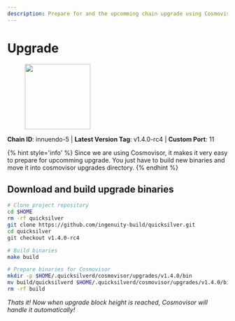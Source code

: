 ```yaml
---
description: Prepare for and the upcomming chain upgrade using Cosmovisor.
---
```


# Upgrade

<figure><img src="https://raw.githubusercontent.com/kj89/testnet_manuals/main/pingpub/logos/quicksilver.png" width="150" alt=""><figcaption></figcaption></figure>

**Chain ID**: innuendo-5 | **Latest Version Tag**: v1.4.0-rc4 | **Custom Port**: 11

{% hint style='info' %}
Since we are using Cosmovisor, it makes it very easy to prepare for upcomming upgrade.
You just have to build new binaries and move it into cosmovisor upgrades directory.
{% endhint %}

## Download and build upgrade binaries

```bash
# Clone project repository
cd $HOME
rm -rf quicksilver
git clone https://github.com/ingenuity-build/quicksilver.git
cd quicksilver
git checkout v1.4.0-rc4

# Build binaries
make build

# Prepare binaries for Cosmovisor
mkdir -p $HOME/.quicksilverd/cosmovisor/upgrades/v1.4.0/bin
mv build/quicksilverd $HOME/.quicksilverd/cosmovisor/upgrades/v1.4.0/bin/
rm -rf build
```

*Thats it! Now when upgrade block height is reached, Cosmovisor will handle it automatically!*

